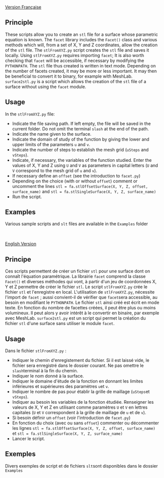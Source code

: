 [Version Française](#principe)
## Principle
These scripts allow you to create an `stl` file for a surface whose parametric equation is known.
The `facet` library includes the `Facet()` class and various methods which will, from a set of X, Y and Z coordinates, allow the creation of the `stl` file. The `stlFromXYZ.py` script
creates the `stl` file and saves it locally.
Using `stlFromXYZ.py` requires importing `facet`; It is also worth checking that `facet` will be accessible, if necessary by modifying the `PYTHONPATH`.
The `stl` file thus created is written in text mode. Depending on the number of facets created, it may be more or less important. It may then be beneficial to convert it to binary, for example with MeshLab.
`surface2stl.py` is a script which allows the creation of the `stl` file of a surface without using the `facet` module.
## Usage
In the `stlFromXYZ.py` file:
- Indicate the file saving path. If left empty, the file will be saved in the current folder. Do not omit the terminal `slash` at the end of the path.
- Indicate the name given to the surface.
- Indicate the domain of study of the function by giving the lower and upper limits of the parameters `u` and `v`.
- Indicate the number of steps to establish the mesh grid (`uSteps` and `vSteps`).
- Indicate, if necessary, the variables of the function studied. Enter the values ​​of X, Y and Z using `U` and `V` as parameters in capital letters (`U` and `V` correspond to the mesh grid of `u` and `v`).
- If necessary define an `offset` (see the introduction to `facet.py`)
- Depending on the choice (with or without `offset`) comment or uncomment the lines `stl = fa.stlOffsetSurface(X, Y, Z, offset, surface_name)` and `stl = fa.stlSingleSurface(X, Y, Z, surface_name)`
- Run the script.

## Examples
Various sample scripts and `slt` files are available in the `Examples` folder

<br><br>
[English Version](#principle)


## Principe
Ces scripts permettent de créer un fichier `stl` pour une surface dont on connaît l'équation paramétrique.
La librairie `facet` comprend la classe `Facet()` et diverses méthodes qui vont, à partir d'un jeu de coordonnées X, Y et Z permettre de créer le fichier `stl`. Le script `stlFromXYZ.py`
crée le fichier `stl` et l'enregistre en local.
L'utilisation de `stlFromXYZ.py`, nécessite l'import de `facet` ; aussi convient-il de vérifier que `facet`sera accessible, au besoin en modifiant le `PYTHONPATH`.
Le fichier `stl` ainsi créé est écrit en mode texte. En fonction du nombre de facettes créées, il peut être plus ou moins volumineux. Il peut alors y avoir intérêt à le convertir en binaire, par exemple avec MeshLab.
`surface2stl.py` est un script qui permet la création du fichier `stl` d'une surface sans utiliser le module `facet`.
## Usage
Dans le fichier `stlFromXYZ.py` :
- Indiquer le chemin d'enregistement du fichier. Si il est laissé vide, le fichier sera enregistré dans le dossier courant. Ne pas omettre le `slash`terminal à la fin du chemin.
- Indiquer le nom donné à la surface.
- Indiquer le domaine d'étude de la fonction en donnant les limites inférieures et supérieures des paramètres `u`et `v`.
- Indiquer le nombre de pas pour établir la grille de maillage (`uSteps`et `vSteps`).
- Indiquer au besoin les variables de la fonction étudiée. Renseigner les valeurs de X, Y et Z en utilisant comme paramètres `U` et `V` en lettres capitales (`U` et `V` correspondent à la grille de maillage de `u` et de `v`).
- Si besoin définir un `offset` (voir l'introduction de `facet.py`)
- En fonction du choix (avec ou sans `offset`) commenter ou décommenter les lignes `stl = fa.stlOffsetSurface(X, Y, Z, offset, surface_name)` et `stl = fa.stlSingleSurface(X, Y, Z, surface_name)`
- Lancer le script.
## Exemples
Divers exemples de script et de fichiers `slt`sont disponibles dans le dossier `Examples`
<br><br>



